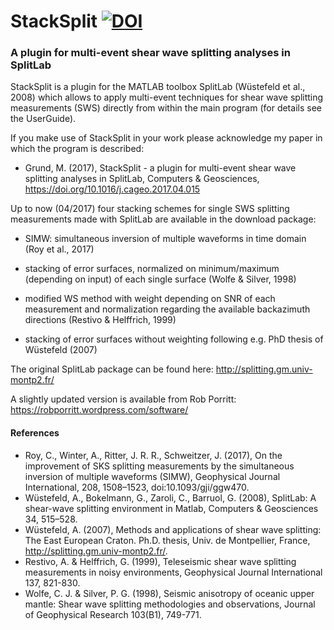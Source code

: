 
# StackSplit                            [![DOI](https://zenodo.org/badge/77286869.svg)](https://zenodo.org/badge/latestdoi/77286869)                          
### A plugin for multi-event shear wave splitting analyses in SplitLab                  



StackSplit is a plugin for the MATLAB toolbox SplitLab (Wüstefeld et al., 2008) which allows to apply multi-event techniques for shear wave splitting measurements (SWS) directly from within the main program (for details see the UserGuide). 

If you make use of StackSplit in your work please acknowledge my paper in which the program is described:

- Grund, M. (2017), StackSplit - a plugin for multi-event shear wave splitting analyses in SplitLab, Computers & Geosciences, https://doi.org/10.1016/j.cageo.2017.04.015


Up to now (04/2017) four stacking schemes for single SWS splitting measurements made with SplitLab are available in the download package:

- SIMW: simultaneous inversion of multiple waveforms in time domain (Roy et al., 2017)

- stacking of error surfaces, normalized on minimum/maximum (depending on input) of each single surface (Wolfe & Silver, 1998)

- modified WS method with weight depending on SNR of each measurement and normalization regarding the available backazimuth directions (Restivo & Helffrich, 1999)

- stacking of error surfaces without weighting following e.g. PhD thesis of Wüstefeld (2007)




The original SplitLab package can be found here: http://splitting.gm.univ-montp2.fr/

A slightly updated version is available from Rob Porritt: https://robporritt.wordpress.com/software/

#### References

- Roy, C., Winter, A., Ritter, J. R. R., Schweitzer, J. (2017), On the improvement of SKS splitting measurements by the simultaneous inversion of multiple waveforms (SIMW), Geophysical Journal International, 208, 1508–1523, doi:10.1093/gji/ggw470.
- Wüstefeld, A., Bokelmann, G., Zaroli, C., Barruol, G. (2008), SplitLab: A shear-wave splitting environment in Matlab, Computers & Geosciences 34, 515–528.
- Wüstefeld, A. (2007), Methods and applications of shear wave splitting: The East European Craton. Ph.D. thesis, Univ. de Montpellier, France, http://splitting.gm.univ-montp2.fr/.
- Restivo, A. & Helffrich, G. (1999), Teleseismic shear wave splitting measurements in noisy environments, Geophysical Journal International 137, 821-830.
- Wolfe, C. J. & Silver, P. G. (1998), Seismic anisotropy of oceanic upper mantle: Shear wave splitting methodologies and observations, Journal of Geophysical Research 103(B1), 749-771.









